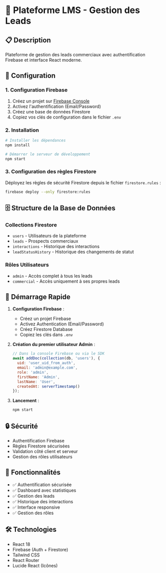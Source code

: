 # 🚀 Plateforme LMS - Gestion des Leads

## 📋 Description
Plateforme de gestion des leads commerciaux avec authentification Firebase et interface React moderne.

## 🔧 Configuration

### 1. Configuration Firebase
1. Créez un projet sur [Firebase Console](https://console.firebase.google.com/)
2. Activez l'authentification (Email/Password)
3. Créez une base de données Firestore
4. Copiez vos clés de configuration dans le fichier `.env`

### 2. Installation
```bash
# Installer les dépendances
npm install

# Démarrer le serveur de développement
npm start
```

### 3. Configuration des règles Firestore
Déployez les règles de sécurité Firestore depuis le fichier `firestore.rules` :
```bash
firebase deploy --only firestore:rules
```

## 🗄️ Structure de la Base de Données

### Collections Firestore
- `users` - Utilisateurs de la plateforme
- `leads` - Prospects commerciaux
- `interactions` - Historique des interactions
- `leadStatusHistory` - Historique des changements de statut

### Rôles Utilisateurs
- `admin` - Accès complet à tous les leads
- `commercial` - Accès uniquement à ses propres leads

## 🚀 Démarrage Rapide

1. **Configuration Firebase** :
   - Créez un projet Firebase
   - Activez Authentication (Email/Password)
   - Créez Firestore Database
   - Copiez les clés dans `.env`

2. **Création du premier utilisateur Admin** :
   ```javascript
   // Dans la console Firebase ou via le SDK
   await addDoc(collection(db, 'users'), {
     uid: 'user_uid_from_auth',
     email: 'admin@example.com',
     role: 'admin',
     firstName: 'Admin',
     lastName: 'User',
     createdAt: serverTimestamp()
   });
   ```

3. **Lancement** :
   ```bash
   npm start
   ```

## 🔒 Sécurité
- Authentification Firebase
- Règles Firestore sécurisées
- Validation côté client et serveur
- Gestion des rôles utilisateurs

## 📱 Fonctionnalités
- ✅ Authentification sécurisée
- ✅ Dashboard avec statistiques
- ✅ Gestion des leads
- ✅ Historique des interactions
- ✅ Interface responsive
- ✅ Gestion des rôles

## 🛠️ Technologies
- React 18
- Firebase (Auth + Firestore)
- Tailwind CSS
- React Router
- Lucide React (Icônes)